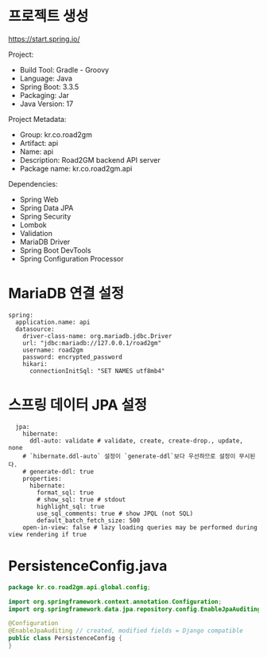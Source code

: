 # 프로젝트 생성

https://start.spring.io/

Project:

- Build Tool: Gradle - Groovy
- Language: Java
- Spring Boot: 3.3.5
- Packaging: Jar
- Java Version: 17

Project Metadata:

- Group: kr.co.road2gm
- Artifact: api
- Name: api
- Description: Road2GM backend API server
- Package name: kr.co.road2gm.api

Dependencies:

- Spring Web
- Spring Data JPA
- Spring Security
- Lombok
- Validation
- MariaDB Driver
- Spring Boot DevTools
- Spring Configuration Processor

# MariaDB 연결 설정

```
spring:
  application.name: api
  datasource:
    driver-class-name: org.mariadb.jdbc.Driver
    url: "jdbc:mariadb://127.0.0.1/road2gm"
    username: road2gm
    password: encrypted_password
    hikari:
      connectionInitSql: "SET NAMES utf8mb4"
```

# 스프링 데이터 JPA 설정
```
  jpa:
    hibernate:
      ddl-auto: validate # validate, create, create-drop., update, none
    # `hibernate.ddl-auto` 설정이 `generate-ddl`보다 우선하므로 설정이 무시된다.
    # generate-ddl: true
    properties:
      hibernate:
        format_sql: true
        # show_sql: true # stdout
        highlight_sql: true
        use_sql_comments: true # show JPQL (not SQL)
        default_batch_fetch_size: 500
    open-in-view: false # lazy loading queries may be performed during view rendering if true
```

# PersistenceConfig.java
```java
package kr.co.road2gm.api.global.config;

import org.springframework.context.annotation.Configuration;
import org.springframework.data.jpa.repository.config.EnableJpaAuditing;

@Configuration
@EnableJpaAuditing // created, modified fields = Django compatible
public class PersistenceConfig {
}
```
